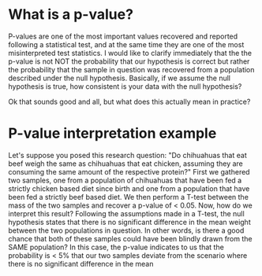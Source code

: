 # What is a p-value?

P-values are one of the most important values recovered and reported following a statistical test, and at the same time they are one of the most misinterpreted test statistics.
I would like to clarify immediately that the the p-value is not NOT the probability that our hypothesis is correct but rather the probability that the sample in question was recovered from a population described under the null hypothesis.
Basically, if we assume the null hypothesis is true, how consistent is your data with the null hypothesis?

Ok that sounds good and all, but what does this actually mean in practice?

# P-value interpretation example

Let's suppose you posed this research question: "Do chihuahuas that eat beef weigh the same as chihuahuas that eat chicken, assuming they are consuming the same amount of the respective protein?"
First we gathered two samples, one from a population of chihuahuas that have been fed a strictly chicken based diet since birth and one from a population that have been fed a strictly beef based diet.
We then perform a T-test between the mass of the two samples and recover a p-value of < 0.05.
Now, how do we interpret this result?
Following the assumptions made in a T-test, the null hypothesis states that there is no significant difference in the mean weight between the two populations in question.
In other words, is there a good chance that both of these samples could have been blindly drawn from the SAME population?
In this case, the p-value indicates to us that the probability is < 5% that our two samples deviate from the scenario where there is no significant difference in the mean
